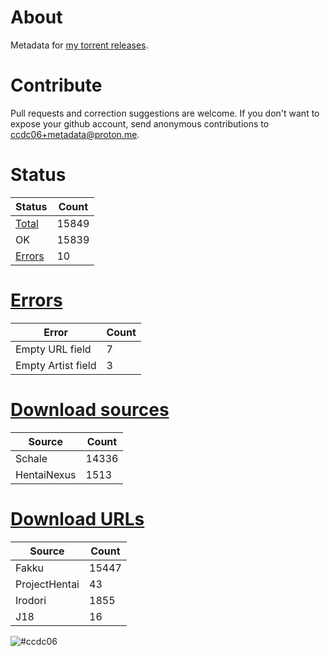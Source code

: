 # About
Metadata for [my torrent releases](https://sukebei.nyaa.si/?q=CCDC06).

# Contribute
Pull requests and correction suggestions are welcome. If you don't want to expose your github account, send anonymous contributions to [ccdc06+metadata@proton.me](mailto:ccdc06+metadata@proton.me).

<!-- [Status] -->
# Status
|Status|Count|
|-|-|
|[Total](indexes/list.csv)|15849|
|OK|15839|
|[Errors](indexes/errors.csv)|10|

# [Errors](indexes/errors.csv)
|Error|Count|
|-|-|
|Empty URL field|7|
|Empty Artist field|3|

# [Download sources](indexes/downloadSource.csv)
|Source|Count|
|-|-|
|Schale|14336|
|HentaiNexus|1513|

# [Download URLs](indexes/urlSource.csv)
|Source|Count|
|-|-|
|Fakku|15447|
|ProjectHentai|43|
|Irodori|1855|
|J18|16|
<!-- [/Status] -->

![#ccdc06](https://placehold.co/15x15/ccdc06/ccdc06.png)
